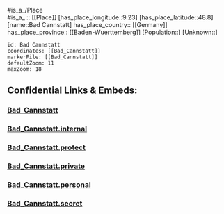 ﻿---
location: [48.8,9.23] 
mapzoom: [7,12] 
mapmarker: city 
type: City
tags:
- geo/City


SpocWebEntityId: 28960
isDeleted: false
confidential: public

---
#is_a_/Place  
#is_a_ :: [[Place]] 
[has_place_longitude::9.23] 
[has_place_latitude::48.8] 
[name::Bad Cannstatt] 
has_place_country:: [[Germany]]  
has_place_province:: [[Baden-Wuerttemberg]] 
[Population::] 
[Unknown::] 


```leaflet
id: Bad Cannstatt
coordinates: [[Bad_Cannstatt]] 
markerFile: [[Bad_Cannstatt]] 
defaultZoom: 11 
maxZoom: 18
```


## Confidential Links & Embeds: 

### [Bad_Cannstatt](/_public/Earth/Continent/Europe/Europe~Central/Germany/Germany~West/Baden-Wuerttemberg/counties~BW/Stuttgart/City/Bad_Cannstatt.md) 

### [Bad_Cannstatt.internal](/_internal/Earth/Continent/Europe/Europe~Central/Germany/Germany~West/Baden-Wuerttemberg/counties~BW/Stuttgart/City/Bad_Cannstatt.internal.md) 

### [Bad_Cannstatt.protect](/_protect/Earth/Continent/Europe/Europe~Central/Germany/Germany~West/Baden-Wuerttemberg/counties~BW/Stuttgart/City/Bad_Cannstatt.protect.md) 

### [Bad_Cannstatt.private](/_private/Earth/Continent/Europe/Europe~Central/Germany/Germany~West/Baden-Wuerttemberg/counties~BW/Stuttgart/City/Bad_Cannstatt.private.md) 

### [Bad_Cannstatt.personal](/_personal/Earth/Continent/Europe/Europe~Central/Germany/Germany~West/Baden-Wuerttemberg/counties~BW/Stuttgart/City/Bad_Cannstatt.personal.md) 

### [Bad_Cannstatt.secret](/_secret/Earth/Continent/Europe/Europe~Central/Germany/Germany~West/Baden-Wuerttemberg/counties~BW/Stuttgart/City/Bad_Cannstatt.secret.md) 
